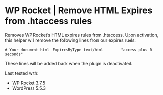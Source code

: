 # WP Rocket | Remove HTML Expires from .htaccess rules

Removes WP Rocket’s HTML expires rules from .htaccess.
Upon activation, this helper will remove the following lines from our expires ruels: 

   `# Your document html`
  ` ExpiresByType text/html        "access plus 0 seconds"`

These lines will be added back when the plugin is deactivated. 

Last tested with:
- WP Rocket 3.7.5
- WordPress 5.5.3
